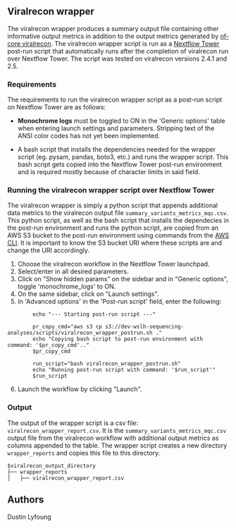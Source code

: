 ## Viralrecon wrapper

The viralrecon wrapper produces a summary output file containing other informative output metrics in addition to the output metrics generated by [nf-core viralrecon](https://github.com/nf-core/viralrecon). The viralrecon wrapper script is run as a [Nextflow Tower](https://tower.nf/) post-run script that automatically runs after the completion of viralrecon run over Nextflow Tower. The script was tested on viralrecon versions 2.4.1 and 2.5.

### Requirements

The requirements to run the viralrecon wrapper script as a post-run script on Nextflow Tower are as follows:

+ **Monochrome logs** must be toggled to ON in the 'Generic options' table when entering launch settings and parameters. Stripping text of the ANSI color codes has not yet been implemented.

+ A bash script that installs the dependencies needed for the wrapper script (eg. pysam, pandas, boto3, etc.) and runs the wrapper script. This bash script gets copied into the Nextflow Tower post-run environment and is required mostly because of character limits in said field.

### Running the viralrecon wrapper script over Nextflow Tower

The viralrecon wrapper is simply a python script that appends additional data metrics to the viralrecon output file ```summary_variants_metrics_mqc.csv```. This python script, as well as the bash script that installs the dependecies in the post-run environment and runs the python script, are copied from an AWS S3 bucket to the post-run environment using commands from the [AWS CLI](https://aws.amazon.com/cli/). It is important to know the S3 bucket URI where these scripts are and change the URI accordingly.


1. Choose the viralrecon workflow in the Nextflow Tower launchpad.
2. Select/enter in all desired parameters.
3. Click on "Show hidden params" on the sidebar and in "Generic options", toggle 'monochrome_logs' to ON.
4. On the same sidebar, click on "Launch settings".
5. In 'Advanced options' in the 'Post-run script' field, enter the following:
```
        echo "--- Starting post-run script ---"

        pr_copy_cmd="aws s3 cp s3://dev-wslh-sequencing-analyses/scripts/viralrecon_wrapper_postrun.sh ."
        echo "Copying bash script to post-run environment with command: '$pr_copy_cmd'.."
        $pr_copy_cmd

        run_script="bash viralrecon_wrapper_postrun.sh"
        echo "Running post-run script with command: '$run_script'"
        $run_script
```
6. Launch the workflow by clicking "Launch".

### Output

The output of the wrapper script is a csv file: ```viralrecon_wrapper_report.csv```. It is the ```summary_variants_metrics_mqc.csv``` output file from the viralrecon workflow with additional output metrics as columns appended to the table. The wrapper script creates a new directory ```wrapper_reports``` and copies this file to this directory.

```
$viralrecon_output_directory
├── wrapper_reports
│   ├── viralrecon_wrapper_report.csv
```


## Authors
Dustin Lyfoung
